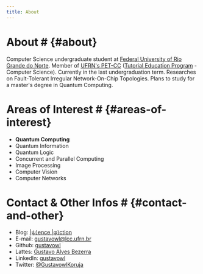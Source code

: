 ```yaml
---
title: About
---
```

# About # {#about}
Computer Science undergraduate student at
[Federal University of Rio Grande do Norte](https://www.ufrn.br/).
Member of [UFRN's PET-CC](petcc.dimap.ufrn.br)
([Tutorial Education Program](http://portal.mec.gov.br/pet) - Computer Science).
Currently in the last undergraduation term.
Researches on Fault-Tolerant Irregular Network-On-Chip Topologies.
Plans to study for a master's degree in Quantum Computing.

# Areas of Interest # {#areas-of-interest}
* **Quantum Computing**
* Quantum Information
* Quantum Logic
* Concurrent and Parallel Computing
* Image Processing
* Computer Vision
* Computer Networks

# Contact & Other Infos # {#contact-and-other}
* Blog: <a href="https://psiencephiction.wordpress.com/" target="_blank">\|ψ⟩ence \|φ⟩ction</a>
* E-mail: <a href="mailto:gustavowl@lcc.ufrn.br" target="_blank">gustavowl@lcc.ufrn.br</a>
* Github: <a href="https://github.com/gustavowl/" target="_blank">gustavowl</a>
* Lattes: <a href="http://lattes.cnpq.br/5221852804691948" target="_blank">Gustavo Alves Bezerra</a>
* LinkedIn: <a href="https://www.linkedin.com/in/gustavowl/" target="_blank">gustavowl</a>
* Twitter: <a href="https://twitter.com/GustavowlKoruja" target = "_blank">@GustavowlKoruja</a>
